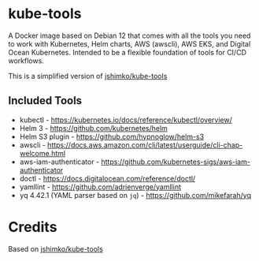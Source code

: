 # kube-tools

A Docker image based on Debian 12 that comes with all the tools you need to work with Kubernetes, Helm charts, AWS (awscli), AWS EKS, and Digital Ocean Kubernetes. Intended to be a flexible foundation of tools for CI/CD workflows.

This is a simplified version of [jshimko/kube-tools](https://github.com/jshimko/kube-tools)

## Included Tools

- kubectl - <https://kubernetes.io/docs/reference/kubectl/overview/>
- Helm 3 - <https://github.com/kubernetes/helm>
- Helm S3 plugin - <https://github.com/hypnoglow/helm-s3>
- awscli - <https://docs.aws.amazon.com/cli/latest/userguide/cli-chap-welcome.html>
- aws-iam-authenticator - <https://github.com/kubernetes-sigs/aws-iam-authenticator>
- doctl - <https://docs.digitalocean.com/reference/doctl/>
- yamllint - <https://github.com/adrienverge/yamllint>
- yq 4.42.1 (YAML parser based on `jq`) - <https://github.com/mikefarah/yq>

# Credits

Based on [jshimko/kube-tools](https://github.com/jshimko/kube-tools)
